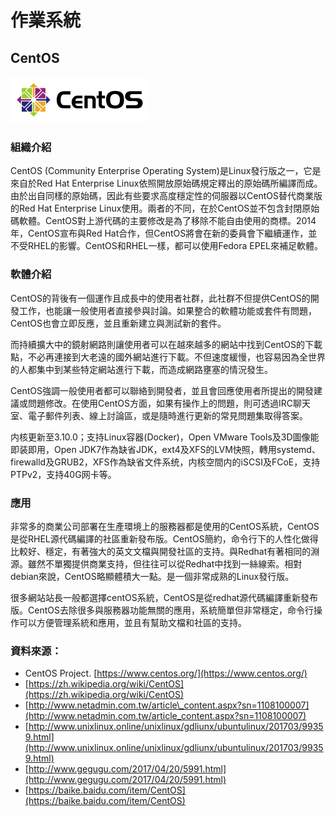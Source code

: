 # **作業系統**

## **CentOS**

![](/assets/220px-Centos-logo-light.svg.png)

### 組織介紹

CentOS \(Community Enterprise Operating System\)是Linux發行版之一，它是來自於Red Hat Enterprise Linux依照開放原始碼規定釋出的原始碼所編譯而成。由於出自同樣的原始碼，因此有些要求高度穩定性的伺服器以CentOS替代商業版的Red Hat Enterprise Linux使用。兩者的不同，在於CentOS並不包含封閉原始碼軟體。CentOS對上游代碼的主要修改是為了移除不能自由使用的商標。2014年，CentOS宣布與Red Hat合作，但CentOS將會在新的委員會下繼續運作，並不受RHEL的影響。CentOS和RHEL一樣，都可以使用Fedora EPEL來補足軟體。

### 軟體介紹

CentOS的背後有一個運作且成長中的使用者社群，此社群不但提供CentOS的開發工作，也能讓一般使用者直接參與討論。如果整合的軟體功能或套件有問題，CentOS也會立即反應，並且重新建立與測試新的套件。

而持續擴大中的鏡射網路則讓使用者可以在越來越多的網站中找到CentOS的下載點，不必再連接到大老遠的國外網站進行下載。不但速度緩慢，也容易因為全世界的人都集中到某些特定網站進行下載，而造成網路壅塞的情況發生。

CentOS強調一般使用者都可以聯絡到開發者，並且會回應使用者所提出的開發建議或問題修改。在使用CentOS方面，如果有操作上的問題，則可透過IRC聊天室、電子郵件列表、線上討論區，或是隨時進行更新的常見問題集取得答案。

内核更新至3.10.0；支持Linux容器\(Docker\)，Open VMware Tools及3D圖像能即装即用，Open JDK7作為缺省JDK，ext4及XFS的LVM快照，轉用systemd、firewalld及GRUB2，XFS作為缺省文件系统，内核空間内的iSCSI及FCoE，支持PTPv2，支持40G网卡等。

### 應用

非常多的商業公司部署在生產環境上的服務器都是使用的CentOS系統，CentOS是從RHEL源代碼編譯的社區重新發布版。CentOS簡約，命令行下的人性化做得比較好、穩定，有著強大的英文文檔與開發社區的支持。與Redhat有著相同的淵源。雖然不單獨提供商業支持，但往往可以從Redhat中找到一絲線索。相對debian來說，CentOS略顯體積大一點。是一個非常成熟的Linux發行版。

很多網站站長一般都選擇centOS系統，CentOS是從redhat源代碼編譯重新發布版。CentOS去除很多與服務器功能無關的應用，系統簡單但非常穩定，命令行操作可以方便管理系統和應用，並且有幫助文檔和社區的支持。

### 資料來源：

* CentOS Project. [https://www.centos.org/](https://www.centos.org/)
* [https://zh.wikipedia.org/wiki/CentOS](https://zh.wikipedia.org/wiki/CentOS)
* [http://www.netadmin.com.tw/article\_content.aspx?sn=1108100007](http://www.netadmin.com.tw/article_content.aspx?sn=1108100007)
* [http://www.unixlinux.online/unixlinux/gdliunx/ubuntulinux/201703/99359.html](http://www.unixlinux.online/unixlinux/gdliunx/ubuntulinux/201703/99359.html)
* [http://www.gegugu.com/2017/04/20/5991.html](http://www.gegugu.com/2017/04/20/5991.html)
* [https://baike.baidu.com/item/CentOS](https://baike.baidu.com/item/CentOS)



